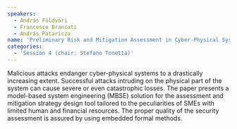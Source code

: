 ```yaml
---
speakers:
  - András Földvári
  - Francesco Brancati
  - András Pataricza 
name: 'Preliminary Risk and Mitigation Assessment in Cyber-Physical Systems'
categories:
  - 'Session 4 (chair: Stefano Tonetta)'
---
```



Malicious attacks endanger cyber-physical systems to a drastically increasing extent. Successful attacks intruding on the physical part of the system can cause severe or even catastrophic losses. The paper presents a model-based system engineering (MBSE) solution for the assessment and mitigation strategy design tool tailored to the peculiarities of SMEs with limited human and financial resources. The proper quality of the security assessment is assured by using embedded formal methods.
